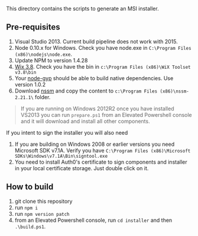 This directory contains the scripts to generate an MSI installer.

## Pre-requisites

1.  Visual Studio 2013. Current build pipeline does not work with 2015.
2.  Node 0.10.x for Windows. Check you have node.exe in `C:\Program Files (x86)\nodejs\node.exe`.
3.  Update NPM to version 1.4.28
4.  [Wix 3.8](https://wix.codeplex.com/releases/view/115492). Check you have the bin in `c:\Program Files (x86)\WiX Toolset v3.8\bin`
5.  Your [node-gyp](https://github.com/TooTallNate/node-gyp/#installation) should be able to build native dependencies. Use version 1.0.2
6.  Download [nssm](http://nssm.cc/ci/nssm-2.21-136-ga8cb477.zip) and copy the content to `c:\Program Files (x86)\nssm-2.21.1\` folder.

> If you are running on Windows 2012R2 once you have installed VS2013 you can run `prepare.ps1` from an Elevated Powershell console and it will download and install all other components.

If you intent to sign the installer you will also need 
1.  If you are building on Windows 2008 or earlier versions you need Microsoft SDK v7.1A. Verify you have `C:\Program Files (x86)\Microsoft SDKs\Windows\v7.1A\Bin\signtool.exe`
2.  You need to install Auth0's certificate to sign components and installer in your local certificate storage. Just double click on it.

## How to build

1.  git clone this repository
2.  run `npm i`
3.  run `npm version patch`
4.  from an Elevated Powershell console, run `cd installer` and then `.\build.ps1`.
